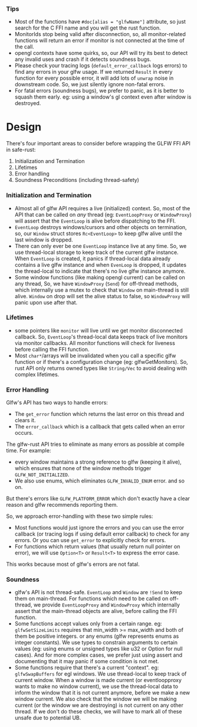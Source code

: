 
### Tips
* Most of the functions have `#doc[alias = "glfwName"]` attribute, so just search for the C FFI name and you will get the rust function.
* MonitorIds stop being valid after disconnection, so, all monitor-related functions will return an error if monitor is not connected at the time of the call.
* opengl contexts have some quirks, so, our API will try its best to detect any invalid uses and crash if it detects soundness bugs.
* Please check your tracing logs (`default_error_callback` logs errors) to find any errors in your glfw usage. If we returned `Result` in every function for every possible error, it will add lots of `unwrap` noise in downstream code. So, we just silently ignore non-fatal errors. 
* For fatal errors (soundness bugs), we prefer to panic, as it is better to squash them early. eg: using a window's gl context even after window is destroyed. 

# Design
There's four important areas to consider before wrapping the GLFW FFI API in safe-rust:
1. Initialization and Termination
2. Lifetimes
2. Error handling
3. Soundness Preconditions (including thread-safety)

### Initialization and Termination

* Almost all of glfw API requires a live (initialized) context. So, most of the API that can be called on *any* thread (eg: `EventLoopProxy` or `WindowProxy`) will assert that the `EventLoop` is alive before dispatching to the FFI.
* `EventLoop` destroys windows/cursors and other objects on termination, so, our `Window` struct stores `Rc<EventLoop>` to keep glfw alive until the last window is dropped. 
* There can only ever be one `EventLoop` instance live at any time. So, we use thread-local storage to keep track of the current glfw instance. When `EventLoop` is created, it panics if thread-local data already contains a live glfw instance and when `EvenLoop` is dropped, it updates the thread-local to indicate that there's no live glfw instance anymore.
* Some window functions (like making opengl current) can be called on any thread, So, we have `WindowProxy` (`Send`) for off-thread methods, which internally use a mutex to check that `Window` on main-thread is still alive. `Window` on drop will set the alive status to false, so `WindowProxy` will panic upon use after that.

### Lifetimes
* some pointers like `monitor` will live until we get monitor disconnected callback. So, `EventLoop`'s thread-local data keeps track of live monitors via monitor callbacks. All monitor functions will check for liveness before calling the FFI function.
* Most `char*`/arrays will be invalidated when you call a specific glfw function or if there's a configuration change (eg: glfwGetMonitors). So, rust API only returns owned types like `String/Vec` to avoid dealing with complex lifetimes. 

### Error Handling
Glfw's API has two ways to handle errors:
* The `get_error` function which returns the last error on this thread and clears it.
* The `error_callback` which is a callback that gets called when an error occurs.

The glfw-rust API tries to eliminate as many errors as possible at compile time. For example:
* every window maintains a strong reference to glfw (keeping it alive), which ensures that none of the window methods trigger `GLFW_NOT_INITIALIZED`.
* We also use enums, which eliminates `GLFW_INVALID_ENUM` error. and so on.

But there's errors like `GLFW_PLATFORM_ERROR` which don't exactly have a clear reason and glfw recommends reporting them.

So, we approach error-handling with these two simple rules:
* Most functions would just ignore the errors and you can use the error callback (or tracing logs if using default error callback) to check for any errors. Or you can use `get_error` to explicitly check for errors.
* For functions which return values (that usually return null pointer on error), we will use `Option<T>` or `Result<T>` to express the error case.

This works because most of glfw's errors are not fatal.

### Soundness
* glfw's API is not thread-safe. `EventLoop` and `Window` are `!Send` to keep them on main-thread. For functions which need to be called on off-thread, we provide `EventLoopProxy` and `WindowProxy` which internally assert that the main-thread objects are alive, before calling the FFI function.
* Some functions accept values only from a certain range. eg: `glfwSetSizeLimits` requires that min_width >= max_width and both of them be positive integers. or any enums (glfw represents enums as integer constants). We use types to constrain arguments to certain values (eg: using enums or unsigned types like u32 or Option<T> for null cases). And for more complex cases, we prefer just using assert and documenting that it may panic if some condition is not met.
* Some functions require that there's a current "context". eg: `glfwSwapBuffers` for egl windows. We use thread-local to keep track of current window. When a window is made current (or eventloopproxy wants to make no window current), we use the thread-local data to inform the window that it is not current anymore, before we make a new window current. We also check that the window we will be making current (or the window we are destroying) is not current on any other thread. If we don't do these checks, we will have to mark all of these unsafe due to potential UB.
